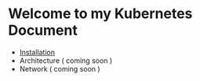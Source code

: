 # Welcome to my Kubernetes Document

 - [Installation](installation)
 - Architecture ( coming soon )
 - Network ( coming soon )
